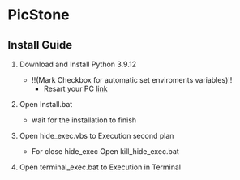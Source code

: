# PicStone

## Install Guide

1. Download and Install Python 3.9.12
   - !!(Mark Checkbox for automatic set enviroments variables)!!
      - Resart your PC
[link](https://www.python.org/downloads/release/python-3912/)

2. Open Install.bat
   - wait for the installation to finish

3. Open hide_exec.vbs to Execution second plan
   - For close hide_exec Open kill_hide_exec.bat

4. Open terminal_exec.bat to Execution in Terminal
